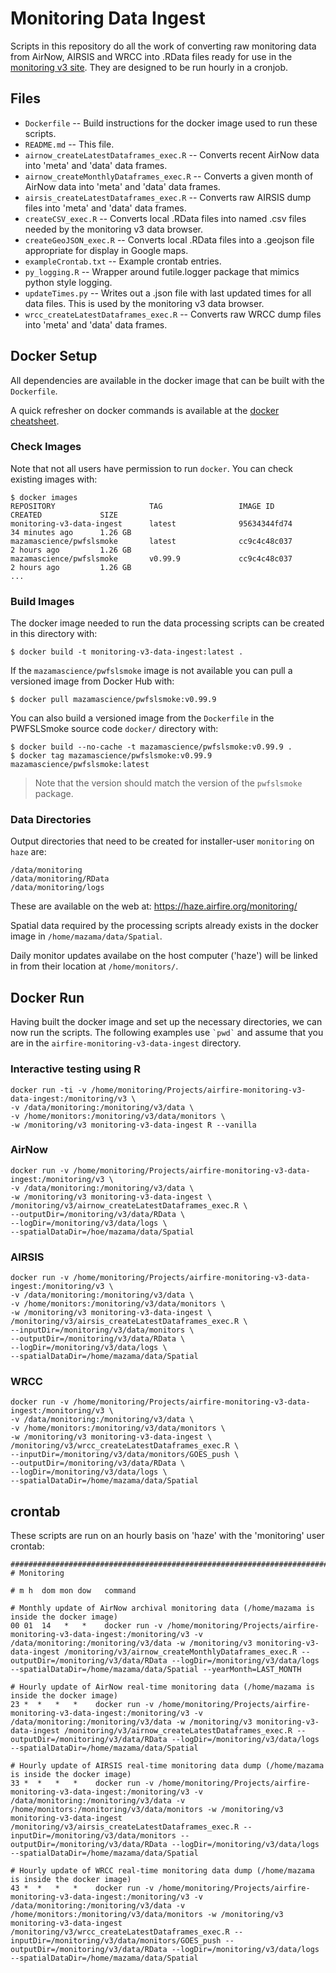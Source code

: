 # Monitoring Data Ingest #

Scripts in this repository do all the work of converting raw monitoring data from AirNow, 
AIRSIS and WRCC into .RData files ready for use in the [monitoring v3 site](http://tools.airfire.org/monitoring/v3/). 
They are designed to be run hourly in a cronjob.

## Files ##

 * `Dockerfile` -- Build instructions for the docker image used to run these scripts.
 * `README.md` -- This file.
 * `airnow_createLatestDataframes_exec.R` -- Converts recent AirNow data into 'meta' and 'data' data frames.
 * `airnow_createMonthlyDataframes_exec.R` -- Converts a given month of AirNow data into 'meta' and 'data' data frames.
 * `airsis_createLatestDataframes_exec.R` -- Converts raw AIRSIS dump files into 'meta' and 'data' data frames.
 * `createCSV_exec.R` -- Converts local .RData files into named .csv files needed by the monitoring v3 data browser.
 * `createGeoJSON_exec.R` -- Converts local .RData files into a .geojson file appropriate for display in Google maps.
 * `exampleCrontab.txt` -- Example crontab entries.
 * `py_logging.R` -- Wrapper around futile.logger package that mimics python style logging.
 * `updateTimes.py` -- Writes out a .json file with last updated times for all data files. This is used by the monitoring v3 data browser.
 * `wrcc_createLatestDataframes_exec.R` -- Converts raw WRCC dump files into 'meta' and 'data' data frames.

## Docker Setup ##

All dependencies are available in the docker image that can be built with the `Dockerfile`.

A quick refresher on docker commands is available at the [docker cheatsheet](https://github.com/wsargent/docker-cheat-sheet).

### Check Images ###

Note that not all users have permission to run `docker`. You can check existing images with:

```
$ docker images
REPOSITORY                     TAG                 IMAGE ID            CREATED             SIZE
monitoring-v3-data-ingest      latest              95634344fd74        34 minutes ago      1.26 GB
mazamascience/pwfslsmoke       latest              cc9c4c48c037        2 hours ago         1.26 GB
mazamascience/pwfslsmoke       v0.99.9             cc9c4c48c037        2 hours ago         1.26 GB
...
```

### Build Images ###

The docker image needed to run the data processing scripts can be created in this directory with:

```
$ docker build -t monitoring-v3-data-ingest:latest .
```

If the `mazamascience/pwfslsmoke` image is not available you can pull a versioned image from Docker Hub with:

```
$ docker pull mazamascience/pwfslsmoke:v0.99.9
```

You can also build a versioned image from the `Dockerfile` in the PWFSLSmoke source code `docker/` directory with:

```
$ docker build --no-cache -t mazamascience/pwfslsmoke:v0.99.9 .
$ docker tag mazamascience/pwfslsmoke:v0.99.9 mazamascience/pwfslsmoke:latest
```

> Note that the version should match the version of the `pwfslsmoke` package.

### Data Directories ###

Output directories that need to be created for installer-user `monitoring` on `haze` are:

```
/data/monitoring
/data/monitoring/RData
/data/monitoring/logs
```

These are available on the web at:  https://haze.airfire.org/monitoring/

Spatial data required by the processing scripts already exists in the docker image in `/home/mazama/data/Spatial`.

Daily monitor updates availabe on the host computer ('haze') will be linked in from their location at `/home/monitors/`.

## Docker Run ##

Having built the docker image and set up the necessary directories, we can now run the scripts. 
The following examples use `` `pwd` `` and assume that you are in the `airfire-monitoring-v3-data-ingest` directory.

### Interactive testing using R ###

```
docker run -ti -v /home/monitoring/Projects/airfire-monitoring-v3-data-ingest:/monitoring/v3 \
-v /data/monitoring:/monitoring/v3/data \
-v /home/monitors:/monitoring/v3/data/monitors \
-w /monitoring/v3 monitoring-v3-data-ingest R --vanilla
```

### AirNow ###

```
docker run -v /home/monitoring/Projects/airfire-monitoring-v3-data-ingest:/monitoring/v3 \
-v /data/monitoring:/monitoring/v3/data \
-w /monitoring/v3 monitoring-v3-data-ingest \
/monitoring/v3/airnow_createLatestDataframes_exec.R \
--outputDir=/monitoring/v3/data/RData \
--logDir=/monitoring/v3/data/logs \
--spatialDataDir=/hoe/mazama/data/Spatial
```

### AIRSIS ###

```
docker run -v /home/monitoring/Projects/airfire-monitoring-v3-data-ingest:/monitoring/v3 \
-v /data/monitoring:/monitoring/v3/data \
-v /home/monitors:/monitoring/v3/data/monitors \
-w /monitoring/v3 monitoring-v3-data-ingest \
/monitoring/v3/airsis_createLatestDataframes_exec.R \
--inputDir=/monitoring/v3/data/monitors \
--outputDir=/monitoring/v3/data/RData \
--logDir=/monitoring/v3/data/logs \
--spatialDataDir=/home/mazama/data/Spatial
```

### WRCC ###

```
docker run -v /home/monitoring/Projects/airfire-monitoring-v3-data-ingest:/monitoring/v3 \
-v /data/monitoring:/monitoring/v3/data \
-v /home/monitors:/monitoring/v3/data/monitors \
-w /monitoring/v3 monitoring-v3-data-ingest \
/monitoring/v3/wrcc_createLatestDataframes_exec.R \
--inputDir=/monitoring/v3/data/monitors/GOES_push \
--outputDir=/monitoring/v3/data/RData \
--logDir=/monitoring/v3/data/logs \
--spatialDataDir=/home/mazama/data/Spatial
```

## crontab ##

These scripts are run on an hourly basis on 'haze' with the 'monitoring' user crontab:

```
###############################################################################
# Monitoring

# m h  dom mon dow   command

# Monthly update of AirNow archival monitoring data (/home/mazama is inside the docker image)
00 01  14   *   *    docker run -v /home/monitoring/Projects/airfire-monitoring-v3-data-ingest:/monitoring/v3 -v /data/monitoring:/monitoring/v3/data -w /monitoring/v3 monitoring-v3-data-ingest /monitoring/v3/airnow_createMonthlyDataframes_exec.R --outputDir=/monitoring/v3/data/RData --logDir=/monitoring/v3/data/logs --spatialDataDir=/home/mazama/data/Spatial --yearMonth=LAST_MONTH

# Hourly update of AirNow real-time monitoring data (/home/mazama is inside the docker image)
23 *  *   *   *    docker run -v /home/monitoring/Projects/airfire-monitoring-v3-data-ingest:/monitoring/v3 -v /data/monitoring:/monitoring/v3/data -w /monitoring/v3 monitoring-v3-data-ingest /monitoring/v3/airnow_createLatestDataframes_exec.R --outputDir=/monitoring/v3/data/RData --logDir=/monitoring/v3/data/logs --spatialDataDir=/home/mazama/data/Spatial

# Hourly update of AIRSIS real-time monitoring data dump (/home/mazama is inside the docker image)
33 *  *   *   *    docker run -v /home/monitoring/Projects/airfire-monitoring-v3-data-ingest:/monitoring/v3 -v /data/monitoring:/monitoring/v3/data -v /home/monitors:/monitoring/v3/data/monitors -w /monitoring/v3 monitoring-v3-data-ingest /monitoring/v3/airsis_createLatestDataframes_exec.R --inputDir=/monitoring/v3/data/monitors --outputDir=/monitoring/v3/data/RData --logDir=/monitoring/v3/data/logs --spatialDataDir=/home/mazama/data/Spatial

# Hourly update of WRCC real-time monitoring data dump (/home/mazama is inside the docker image)
43 *  *   *   *    docker run -v /home/monitoring/Projects/airfire-monitoring-v3-data-ingest:/monitoring/v3 -v /data/monitoring:/monitoring/v3/data -v /home/monitors:/monitoring/v3/data/monitors -w /monitoring/v3 monitoring-v3-data-ingest /monitoring/v3/wrcc_createLatestDataframes_exec.R --inputDir=/monitoring/v3/data/monitors/GOES_push --outputDir=/monitoring/v3/data/RData --logDir=/monitoring/v3/data/logs --spatialDataDir=/home/mazama/data/Spatial
```
